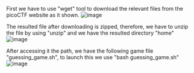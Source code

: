 First we have to use "wget" tool to download the relevant files from the picoCTF website as it shown.
![image](https://github.com/user-attachments/assets/f8e5e2e8-7b9e-412f-8957-7c569123b342)

The resulted file after downloading is zipped, therefore, we have to unzip the file by using "unzip" and we have the resulted directory "home"
![image](https://github.com/user-attachments/assets/0be11746-3e4b-4ddb-842a-7414f12eeb22)


After accessing it the path, we have the following game file "guessing_game.sh", to launch this we use "bash guessing_game.sh"
![image](https://github.com/user-attachments/assets/3adf0167-19bf-4489-b2d3-27dadc6063c3)


